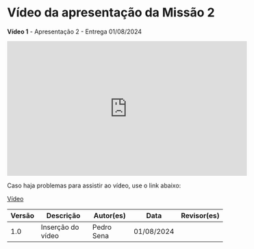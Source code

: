 # Vídeo da apresentação da Missão 2

**Vídeo 1** - Apresentação 2 - Entrega 01/08/2024

<iframe width="560" height="315" src="https://www.youtube.com/embed/_7Qatzl-s1s?si=0CMbCwuawGnqw6cH" title="YouTube video player" frameborder="0" allow="accelerometer; autoplay; clipboard-write; encrypted-media; gyroscope; picture-in-picture; web-share" referrerpolicy="strict-origin-when-cross-origin" allowfullscreen></iframe>


Caso haja problemas para assistir ao vídeo, use o link abaixo:


[Vídeo](https://youtu.be/_7Qatzl-s1s?si=cEFUki_sslkc_w4U)


| Versão |Descrição|Autor(es)|Data|Revisor(es)|
|---|--|----|----|--|  
1.0 |  Inserção do vídeo |  Pedro Sena  |   01/08/2024 | |